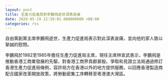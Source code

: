 ```yaml
---
layout: post
title: 生產力促進局對李鵬飛逝世深表哀痛
date: 2020-05-19 22:59:01.000000000 +08:00
categories: rss
---
```


自由黨創黨主席李鵬飛逝世，生產力促進局表示對此深表哀痛，並向他的家人致以摯誠的慰問。

李鵬飛於1982至1985年擔任生產力促進局主席，現任主席林宣武表示，李鵬飛是推動香港工商業發展的先驅，對香港工商界貢獻甚殷。爭取和見證立法局通過修訂香港生產力促進局條例，容許局方在香港以外的地方提供服務，以回應香港製造商配合國家改革開放政策，將勞動密集工序轉移至粵港澳大灣區。
